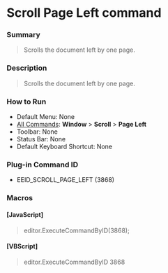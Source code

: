 # Scroll Page Left command

### Summary

> Scrolls the document left by one page.

### Description

> Scrolls the document left by one page.

### How to Run

- Default Menu: None
- [All Commands](../tools/all_commands): **Window** \> **Scroll** \> **Page Left**
- Toolbar: None
- Status Bar: None
- Default Keyboard Shortcut: None

### Plug-in Command ID

- EEID\_SCROLL\_PAGE\_LEFT (3868)

### Macros

#### \[JavaScript\]

> editor.ExecuteCommandByID(3868);

#### \[VBScript\]

> editor.ExecuteCommandByID 3868
